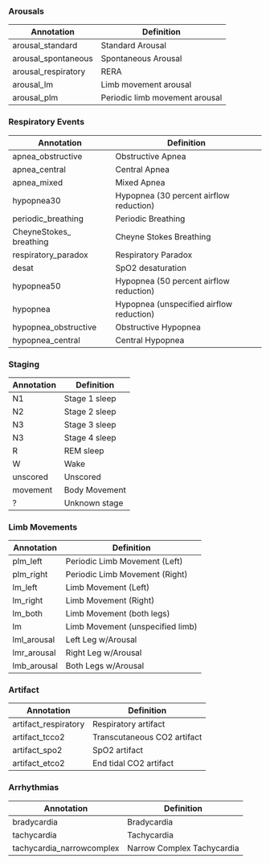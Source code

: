 ### Arousals
| Annotation                 | Definition                              |
| -------------------------- | --------------------------------------- |
| arousal\_standard          | Standard Arousal                        |
| arousal\_spontaneous       | Spontaneous Arousal                     |                        
| arousal\_respiratory       | RERA                                    |
| arousal\_lm                | Limb movement arousal                   |
| arousal\_plm               | Periodic limb movement arousal          |

### Respiratory Events
| Annotation                 | Definition                              |
| -------------------------- | --------------------------------------- |
| apnea\_obstructive         | Obstructive Apnea                       |
| apnea\_central             | Central Apnea                           |
| apnea\_mixed               | Mixed Apnea                             |
| hypopnea30                 | Hypopnea (30 percent airflow reduction) |
| periodic\_breathing        | Periodic Breathing |
|   CheyneStokes\_ breathing |     Cheyne Stokes Breathing            |
| respiratory\_paradox       | Respiratory Paradox                     |
| desat                      | SpO2 desaturation                       |
| hypopnea50                 | Hypopnea (50 percent airflow reduction) |
| hypopnea                   | Hypopnea (unspecified airflow reduction)|
| hypopnea\_obstructive      | Obstructive Hypopnea                    |
|hypopnea\_central           |    Central Hypopnea                     |
### Staging
| Annotation                 | Definition                              |
| -------------------------- | --------------------------------------- |
| N1                      | Stage 1 sleep                           |
| N2                      | Stage 2 sleep                           |
| N3                      | Stage 3 sleep                           |
| N3                      | Stage 4 sleep                           |
| R                        | REM sleep                               |
| W                       | Wake                                    |
| unscored                   | Unscored                                |
| movement                   | Body Movement                           |
| ?                          | Unknown stage                           |
### Limb Movements
| Annotation                 | Definition                              |
| -------------------------- | --------------------------------------- |
| plm\_left                  | Periodic Limb Movement (Left)           |
| plm\_right                 | Periodic Limb Movement (Right)          |
| lm\_left                   | Limb Movement (Left)                    |
| lm\_right                  | Limb Movement (Right)                   |
| lm\_both                   | Limb Movement (both legs)               |
| lm                         | Limb Movement (unspecified limb)        |
| lml\_arousal               | Left Leg w/Arousal                      |
| lmr\_arousal               | Right Leg w/Arousal                     |
| lmb\_arousal               | Both Legs w/Arousal                     |
### Artifact
| Annotation                 | Definition                              |
| -------------------------- | --------------------------------------- |
| artifact\_respiratory      | Respiratory artifact                    |
| artifact\_tcco2            | Transcutaneous CO2 artifact             |
| artifact\_spo2             | SpO2 artifact                           |
| artifact\_etco2            | End tidal CO2 artifact                  |
### Arrhythmias
| Annotation                 | Definition                              |
| -------------------------- | --------------------------------------- |
| bradycardia                | Bradycardia                             |
| tachycardia                | Tachycardia                             |
| tachycardia\_narrowcomplex | Narrow Complex Tachycardia              |

